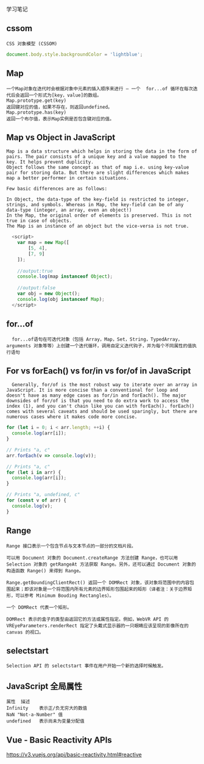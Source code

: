学习笔记

## cssom
    CSS 对象模型 (CSSOM)

  ```JavaScript
  document.body.style.backgroundColor = 'lightblue';
  ```
## Map
    一个Map对象在迭代时会根据对象中元素的插入顺序来进行 — 一个  for...of 循环在每次迭代后会返回一个形式为[key，value]的数组。
    Map.prototype.get(key)
    返回键对应的值，如果不存在，则返回undefined。
    Map.prototype.has(key)
    返回一个布尔值，表示Map实例是否包含键对应的值。
## Map vs Object in JavaScript
    Map is a data structure which helps in storing the data in the form of pairs. The pair consists of a unique key and a value mapped to the key. It helps prevent duplicity.
    Object follows the same concept as that of map i.e. using key-value pair for storing data. But there are slight differences which makes map a better performer in certain situations.

    Few basic differences are as follows:

    In Object, the data-type of the key-field is restricted to integer, strings, and symbols. Whereas in Map, the key-field can be of any data-type (integer, an array, even an object!)
    In the Map, the original order of elements is preserved. This is not true in case of objects.
    The Map is an instance of an object but the vice-versa is not true.
  ```JavaScript
    <script> 
      var map = new Map([ 
          [5, 4], 
          [7, 9] 
      ]); 
    
      //output:true 
      console.log(map instanceof Object);  
    
      //output:false 
      var obj = new Object(); 
      console.log(obj instanceof Map);  
    </script> 
  ````

  ## for...of
      for...of语句在可迭代对象（包括 Array，Map，Set，String，TypedArray，arguments 对象等等）上创建一个迭代循环，调用自定义迭代钩子，并为每个不同属性的值执行语句

  ## For vs forEach() vs for/in vs for/of in JavaScript
      Generally, for/of is the most robust way to iterate over an array in JavaScript. It is more concise than a conventional for loop and doesn't have as many edge cases as for/in and forEach(). The major downsides of for/of is that you need to do extra work to access the index (1), and you can't chain like you can with forEach(). forEach() comes with several caveats and should be used sparingly, but there are numerous cases where it makes code more concise.
  
  ```JavaScript
  for (let i = 0; i < arr.length; ++i) {
    console.log(arr[i]);
  }

  // Prints "a, c"
  arr.forEach(v => console.log(v));

  // Prints "a, c"
  for (let i in arr) {
    console.log(arr[i]);
  }

  // Prints "a, undefined, c"
  for (const v of arr) {
    console.log(v);
  }
  ```

  ## Range
    Range 接口表示一个包含节点与文本节点的一部分的文档片段。

    可以用 Document 对象的 Document.createRange 方法创建 Range，也可以用 Selection 对象的 getRangeAt 方法获取 Range。另外，还可以通过 Document 对象的构造函数 Range() 来得到 Range。

    Range.getBoundingClientRect() 返回一个 DOMRect 对象，该对象将范围中的内容包围起来；即该对象是一个将范围内所有元素的边界矩形包围起来的矩形（译者注：关于边界矩形，可以参考 Minimum Bouding Rectangles）。

    一个 DOMRect 代表一个矩形。

    DOMRect 表示的盒子的类型由返回它的方法或属性指定。例如，WebVR API 的 VREyeParameters.renderRect 指定了头戴式显示器的一只眼睛应该呈现的影像所在的 canvas 的视口。
  ## selectstart 
    Selection API 的 selectstart 事件在用户开始一个新的选择时候触发。
  
  ## JavaScript 全局属性
    属性	描述
    Infinity	表示正/负无穷大的数值
    NaN	"Not-a-Number" 值
    undefined	表示尚未为变量分配值


  ## Vue - Basic Reactivity APIs
  https://v3.vuejs.org/api/basic-reactivity.html#reactive